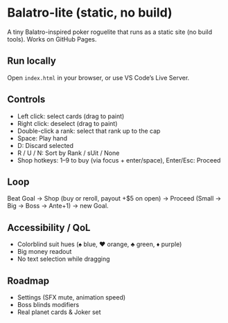 # Balatro-lite (static, no build)

A tiny Balatro-inspired poker roguelite that runs as a static site (no build tools). Works on GitHub Pages.

## Run locally
Open `index.html` in your browser, or use VS Code’s Live Server.

## Controls
- Left click: select cards (drag to paint)
- Right click: deselect (drag to paint)
- Double-click a rank: select that rank up to the cap
- Space: Play hand
- D: Discard selected
- R / U / N: Sort by Rank / sUit / None
- Shop hotkeys: 1–9 to buy (via focus + enter/space), Enter/Esc: Proceed

## Loop
Beat Goal → Shop (buy or reroll, payout +$5 on open) → Proceed (Small → Big → Boss → Ante+1) → new Goal.

## Accessibility / QoL
- Colorblind suit hues (♠ blue, ♥ orange, ♣ green, ♦ purple)
- Big money readout
- No text selection while dragging

## Roadmap
- Settings (SFX mute, animation speed)
- Boss blinds modifiers
- Real planet cards & Joker set
